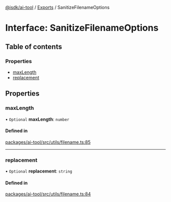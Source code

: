 [@isdk/ai-tool](../README.md) / [Exports](../modules.md) / SanitizeFilenameOptions

# Interface: SanitizeFilenameOptions

## Table of contents

### Properties

- [maxLength](SanitizeFilenameOptions.md#maxlength)
- [replacement](SanitizeFilenameOptions.md#replacement)

## Properties

### maxLength

• `Optional` **maxLength**: `number`

#### Defined in

[packages/ai-tool/src/utils/filename.ts:85](https://github.com/isdk/ai-tool.js/blob/5ff3a34d9852a051d1821b3c3de867a8271c1404/src/utils/filename.ts#L85)

___

### replacement

• `Optional` **replacement**: `string`

#### Defined in

[packages/ai-tool/src/utils/filename.ts:84](https://github.com/isdk/ai-tool.js/blob/5ff3a34d9852a051d1821b3c3de867a8271c1404/src/utils/filename.ts#L84)
